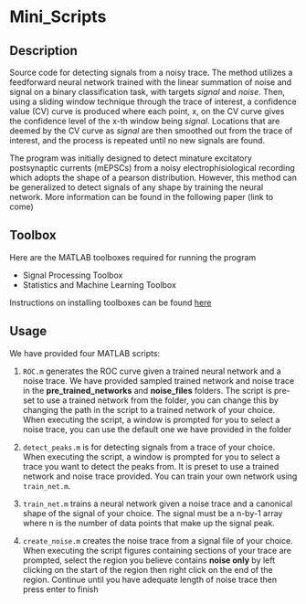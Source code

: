 # Mini_Scripts

## Description
  Source code for detecting signals from a noisy trace. The method utilizes a feedforward neural network trained with the linear summation of noise and signal on a binary classification task, with targets *signal* and *noise*. Then, using a sliding window technique through the trace of interest, a confidence value (CV) curve is produced where each point, x, on the CV curve gives the confidence level of the x-th window being *signal*. Locations that are deemed by the CV curve as *signal* are then smoothed out from the trace of interest, and the process is repeated until no new signals are found.
  
  The program was initially designed to detect minature excitatory postsynaptic currents (mEPSCs) from a noisy electrophisiological recording which adopts the shape of a pearson distribution. However, this method can be generalized to detect signals of any shape by training the neural network. More information can be found in the following paper (link to come) 

## Toolbox
  Here are the MATLAB toolboxes required for running the program
  
  - Signal Processing Toolbox
  - Statistics and Machine Learning Toolbox

  Instructions on installing toolboxes can be found [here](https://www.mathworks.com/help/matlab/matlab_env/get-add-ons.html)

## Usage
  We have provided four MATLAB scripts:
  
  1. `ROC.m` generates the ROC curve given a trained neural network and a noise trace. We have provided sampled trained network and noise trace in the **pre_trained_networks** and **noise_files** folders. The script is pre-set to use a trained network from the folder, you can change this by changing the path in the script to a trained network of your choice. When executing the script, a window is prompted for you to select a noise trace, you can use the default one we have provided in the folder
     
  2. `detect_peaks.m` is for detecting signals from a trace of your choice. When executing the script, a window is prompted for you to select a trace you want to detect the peaks from. It is preset to use a trained network and noise trace provided. You can train your own network using `train_net.m`.
  
  3. `train_net.m` trains a neural network given a noise trace and a canonical shape of the signal of your choice. The signal must be a n-by-1 array where n is the number of data points that make up the signal peak.

  4. `create_noise.m` creates the noise trace from a signal file of your choice. When executing the script figures containing sections of your trace are prompted, select the region you believe contains **noise only** by left clicking on the start of the region then right click on the end of the region. Continue until you have adequate length of noise trace then press enter to finish
